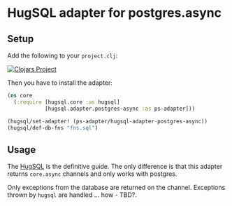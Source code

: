 # HugSQL adapter for postgres.async

## Setup

Add the following to your `project.clj`:

[![Clojars Project](http://clojars.org/skinney/hugsql-adapter-postgres-async/latest-version.svg)](http://clojars.org/skinney/hugsql-adapter-postgres-async)

Then you have to install the adapter:

```clojure
(ns core
  (:require [hugsql.core :as hugsql]
            [hugsql.adapter.postgres-async :as ps-adapter]))

(hugsql/set-adapter! (ps-adapter/hugsql-adapter-postgres-async))
(hugsql/def-db-fns "fns.sql")
```

## Usage

The [HugSQL](https://github.com/layerware/hugsql) is the definitive guide. The only difference is that this adapter returns `core.async` channels and only works with postgres.

Only exceptions from the database are returned on the channel. Exceptions thrown by `hugsql` are handled ... how - TBD?.
